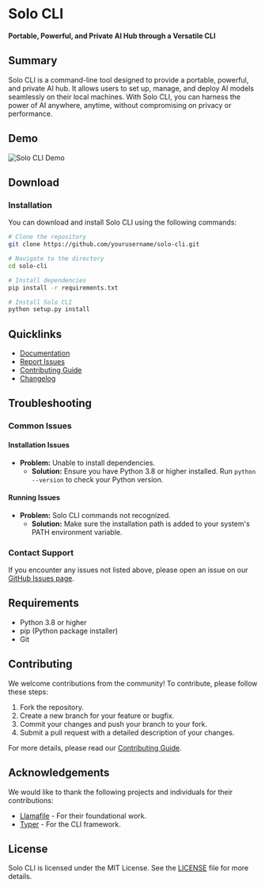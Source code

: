 # Solo CLI

**Portable, Powerful, and Private AI Hub through a Versatile CLI**

## Summary

Solo CLI is a command-line tool designed to provide a portable, powerful, and private AI hub. It allows users to set up, manage, and deploy AI models seamlessly on their local machines. With Solo CLI, you can harness the power of AI anywhere, anytime, without compromising on privacy or performance.

## Demo

![Solo CLI Demo]()

## Download

### Installation

You can download and install Solo CLI using the following commands:

```sh
# Clone the repository
git clone https://github.com/yourusername/solo-cli.git

# Navigate to the directory
cd solo-cli

# Install dependencies
pip install -r requirements.txt

# Install Solo CLI
python setup.py install
```

## Quicklinks

- [Documentation]()
- [Report Issues](https://github.com/AIEngineersDev/solo-cli/issues)
- [Contributing Guide]()
- [Changelog]()

## Troubleshooting

### Common Issues

#### Installation Issues

- **Problem:** Unable to install dependencies.
  - **Solution:** Ensure you have Python 3.8 or higher installed. Run `python --version` to check your Python version.

#### Running Issues

- **Problem:** Solo CLI commands not recognized.
  - **Solution:** Make sure the installation path is added to your system's PATH environment variable.

### Contact Support

If you encounter any issues not listed above, please open an issue on our [GitHub Issues page](https://github.com/AIEngineersDev/solo-cli/issues).

## Requirements

- Python 3.8 or higher
- pip (Python package installer)
- Git

## Contributing

We welcome contributions from the community! To contribute, please follow these steps:

1. Fork the repository.
2. Create a new branch for your feature or bugfix.
3. Commit your changes and push your branch to your fork.
4. Submit a pull request with a detailed description of your changes.

For more details, please read our [Contributing Guide]().

## Acknowledgements

We would like to thank the following projects and individuals for their contributions:

- [Llamafile](https://github.com/Mozilla-Ocho/llamafile) - For their foundational work.
- [Typer](https://typer.tiangolo.com/) - For the CLI framework.

## License

Solo CLI is licensed under the MIT License. See the [LICENSE](LICENSE) file for more details.